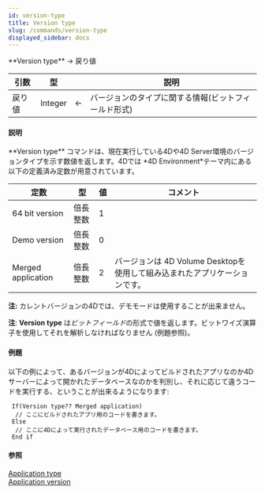 ```yaml
---
id: version-type
title: Version type
slug: /commands/version-type
displayed_sidebar: docs
---
```


<!--REF #_command_.Version type.Syntax-->**Version type**  -> 戻り値<!-- END REF-->
<!--REF #_command_.Version type.Params-->
| 引数 | 型 |  | 説明 |
| --- | --- | --- | --- |
| 戻り値 | Integer | &larr; | バージョンのタイプに関する情報(ビットフィールド形式) |

<!-- END REF-->

#### 説明 

<!--REF #_command_.Version type.Summary-->**Version type** コマンドは、現在実行している4Dや4D Server環境のバージョンタイプを示す数値を返します。<!-- END REF-->4Dでは *4D Environment*テーマ内にある以下の定義済み定数が用意されています。

| 定数                 | 型    | 値 | コメント                                           |
| ------------------ | ---- | - | ---------------------------------------------- |
| 64 bit version     | 倍長整数 | 1 |                                                |
| Demo version       | 倍長整数 | 0 |                                                |
| Merged application | 倍長整数 | 2 | バージョンは 4D Volume Desktopを使用して組み込まれたアプリケーションです。 |

**注:** カレントバージョンの4Dでは、デモモードは使用することが出来ません。

**注**: **Version type** は*ビットフィールド*の形式で値を返します。ビットワイズ演算子を使用してそれを解析しなければなりません (例題参照)。

#### 例題 

以下の例によって、あるバージョンが4Dによってビルドされたアプリなのか4Dサーバーによって開かれたデータベースなのかを判別し、それに応じて違うコードを実行する、ということが出来るようになります:

```4d
 If(Version type?? Merged application)
  // ここにビルドされたアプリ用のコードを書きます。
 Else
  // ここに4Dによって実行されたデータベース用のコードを書きます。
 End if
```

#### 参照 

[Application type](application-type.md)  
[Application version](application-version.md)  